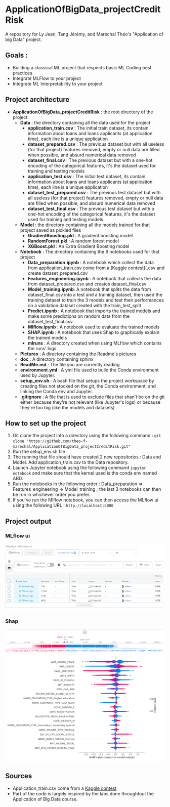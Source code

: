 # ApplicationOfBigData_projectCreditRisk
A repository for Ly Jean, Tang Jérémy, and Maréchal Théo's "Application of big Data" project.

## Goals :
 * Building a classical ML project that respects basic ML Coding best practices
 * Integrate MLFlow to your project
 * Integrate ML Interpretability to your project

## Project architecture

  * **ApplicationOfBigData_projectCreditRisk** : the root directory of the project
    * **Data** : the directory containing all the data used for the project
      * **application_train.csv** : The initial train dataset, its contain information about loans and loans applicants (at application time), each line is a unique application 
      * **dataset_prepared.csv** : The previous dataset but with all useless (for that project) features removed, empty or null data are filled when possible, and absurd numerical data removed 
      * **dataset_final.csv** : The previous dataset but with a one-hot encoding of the categorical features, it's the dataset used for training and testing models
      * **application_test.csv** : The initial test dataset, its contain information about loans and loans applicants (at application time), each line is a unique application 
      * **dataset_test_prepared.csv** : The previous test dataset but with all useless (for that project) features removed, empty or null data are filled when possible, and absurd numerical data removed 
      * **dataset_test_final.csv** : The previous test dataset but with a one-hot encoding of the categorical features, it's the dataset used for training and testing models
    * **Model** : the directory containing all the models trained for that project saved as pickled files
      * **GradientBoosting.pkl** : A gradient boosting model
      * **RandomForest.pkl** : A random forest model 
      * **XGBoost.pkl** : An Extra Gradient Boosting model
    * **Notebook** : The directory containing the 6 notebooks used for that project 
      * **Data_preparation.ipynb** : A notebook which collect the data from application_train.csv come from a [Kaggle contest](.csv and create dataset_prepared.csv
      * **Features_engineering.ipynb** : A notebook that collects the data from dataset_prepared.csv and creates dataset_final.csv
      * **Model_training.ipynb**: A notebook that splits the data from dataset_final.csv into a test and a training dataset, then used the training dataset to train the 3 models and test their performances on a validation dataset created with the train_test_split
      * **Predict.ipynb** : A notebook that imports the trained models and make some predictions on random data from the dataset_test_final.csv
      * **Mlflow.ipynb** : A notebook used to evaluate the trained models
      * **SHAP.ipynb** : A notebook that uses Shap to graphically explain the trained models
      * **mlruns** : A directory created when using MLflow which contains the runs' logs
    * **Pictures** : A directory containing the Readme's pictures
    * **doc** : A directory containing sphinx
    * **ReadMe.md** : The file you are currently reading
    * **environment.yml** : A yml file used to build the Conda environment used by Jupyter.
    * **setup_env.sh** : A bash file that setups the project workspace by creating files not stocked on the git, the Conda environment, and linking the Conda env and Jupyter.
    * **.gitignore** : A file that is used to exclude files that shan't be on the git either because they're not relevant (like Jupyter's logs) or because they're too big (like the models and datasets)

## How to set up the project

 1. Git clone the project into a directory using the following command : ```git clone "https://github.com/theo-f-marechal/ApplicationOfBigData_projectCreditRisk.git"```
 2. Run the setup_env.sh file
 3. The running that file should have created 2 new repositories : Data and Model. Add application_train.csv to the Data repository.
 4. Launch Jupyter notebook using the following command ```jupyter notebook``` and make sure that the kernel used is the conda env named ABD.
 5. Run the notebooks in the following order : Data_preparation => Features_engineering => Model_training ; the last 3 notebooks can then be run in whichever order you prefer.
 6. If you've run the Mlflow notebook, you can then access the MLflow ui using the following URL : ```http://localhost:5000```

## Project output 

### MLflow ui
![MLflow ui](https://raw.githubusercontent.com/theo-f-marechal/ApplicationOfBigData_projectCreditRisk/main/Pictures/chrome_XOrm5i5MAY.png)

### Shap
![XGBoost Tree explainer](https://raw.githubusercontent.com/theo-f-marechal/ApplicationOfBigData_projectCreditRisk/main/Pictures/chrome_KVE3DxDIVm.png)
![XGBoost Summary plot](https://raw.githubusercontent.com/theo-f-marechal/ApplicationOfBigData_projectCreditRisk/main/Pictures/chrome_6HdzLO87xQ.png)

## Sources

 * Application_train.csv come from a [Kaggle contest](https://www.kaggle.com/c/home-credit-default-risk/data)
 * Part of the code is largely inspired by the labs done throughtout the Application of Big Data course.

